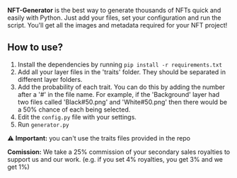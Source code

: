**NFT-Generator** is the best way to generate thousands of NFTs quick and easily with Python. Just add your files, set your configuration and run the script. You'll get all the images and metadata required for your NFT project!

## How to use?
1. Install the dependencies by running `pip install -r requirements.txt`
2. Add all your layer files in the 'traits' folder. They should be separated in different layer folders.
3. Add the probability of each trait. You can do this by adding the number after a '#' in the file name. For example, if the 'Background' layer had two files called 'Black#50.png' and 'White#50.png' then there would be a 50% chance of each being selected.
4. Edit the `config.py` file with your settings.
5. Run `generator.py`

:warning: **Important:** you can't use the traits files provided in the repo

**Comission:**
We take a 25% commission of your secondary sales royalties to support us and our work. (e.g. if you set 4% royalties, you get 3% and we get 1%)